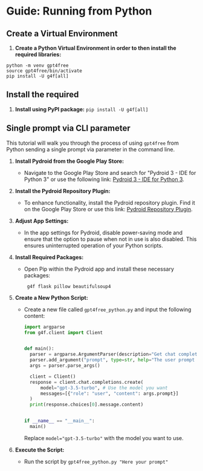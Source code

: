 # Guide: Running from Python

## Create a Virtual Environment
1. **Create a Python Virtual Environment in order to then install the required libraries:**

```
python -m venv gpt4free
source gpt4free/bin/activate
pip install -U g4f[all]
```

## Install the required 
1. **Install using PyPI package:**
`pip install -U g4f[all]`

## Single prompt via CLI parameter

This tutorial will walk you through the process of using `gpt4free` from Python sending a single prompt via parameter in the command line.

1. **Install Pydroid from the Google Play Store:**
   - Navigate to the Google Play Store and search for "Pydroid 3 - IDE for Python 3" or use the following link: [Pydroid 3 - IDE for Python 3](https://play.google.com/store/apps/details/Pydroid_3_IDE_for_Python_3).

2. **Install the Pydroid Repository Plugin:**
   - To enhance functionality, install the Pydroid repository plugin. Find it on the Google Play Store or use this link: [Pydroid Repository Plugin](https://play.google.com/store/apps/details?id=ru.iiec.pydroid3.quickinstallrepo).

3. **Adjust App Settings:**
   - In the app settings for Pydroid, disable power-saving mode and ensure that the option to pause when not in use is also disabled. This ensures uninterrupted operation of your Python scripts.

4. **Install Required Packages:**
   - Open Pip within the Pydroid app and install these necessary packages:
     ```
      g4f flask pillow beautifulsoup4
     ```

5. **Create a New Python Script:**
   - Create a new file called `gpt4free_python.py` and input the following content:
     ```python
     import argparse
     from g4f.client import Client


     def main():
       parser = argparse.ArgumentParser(description="Get chat completion with user prompt")
       parser.add_argument("prompt", type=str, help="The user prompt to complete")
       args = parser.parse_args()

       client = Client()
       response = client.chat.completions.create(
           model="gpt-3.5-turbo", # Use the model you want
           messages=[{"role": "user", "content": args.prompt}]
       )
       print(response.choices[0].message.content)


     if __name__ == "__main__":
       main()

     ```
     Replace `model="gpt-3.5-turbo"` with the model you want to use.

6. **Execute the Script:**
   - Run the script by `gpt4free_python.py "Here your prompt"`
